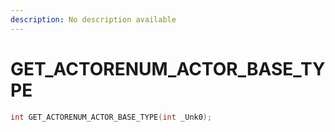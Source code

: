 ```yaml
---
description: No description available 
---
```


# GET_ACTORENUM_ACTOR_BASE_TYPE

```cpp
int GET_ACTORENUM_ACTOR_BASE_TYPE(int _Unk0);
```
